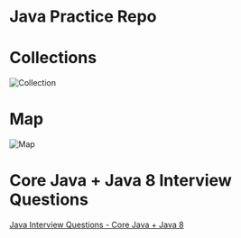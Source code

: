 # Java Practice Repo


# Collections
![Collection](https://github.com/dhan-profile/java/assets/29054766/fc45d44a-8a17-4b98-8d03-99793f1bd157)

# Map
![Map](https://github.com/dhan-profile/java/assets/29054766/f6da543a-4a96-4234-923e-142a1f51652b)

# Core Java + Java 8 Interview Questions
[Java Interview Questions - Core Java + Java 8](https://dhan-pro.notion.site/Java-Technical-Interview-Questions-fa5d0752d0e244a697d9cb66634be50b)







